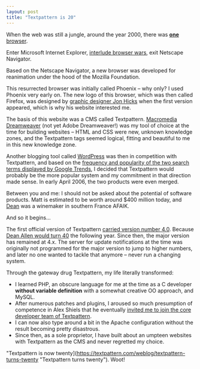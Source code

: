 ```yaml
---
layout: post
title: "Textpattern is 20"
---
```


When the web was still a jungle, around the year 2000, there was [**one** browser](https://de.wikipedia.org/wiki/Netscape_Navigator).

Enter Microsoft Internet Explorer, [interlude browser wars](https://de.wikipedia.org/wiki/Netscape_Navigator#Browserkrieg), exit Netscape Navigator.

Based on the Netscape Navigator, a new browser was developed for reanimation under the hood of the Mozilla Foundation. 

This resurrected browser was initially called Phoenix – why only? I used Phoenix very early on. The new logo of this browser, which was then called Firefox, was designed by [graphic designer Jon Hicks](https://hicks.design/journal/firefox-logo) when the first version appeared, which is why his website interested me.

The basis of this website was a CMS called Textpattern. [Macromedia Dreamweaver](https://de.wikipedia.org/wiki/Adobe_Dreamweaver) (not yet Adobe Dreamweaver!) was my tool of choice at the time for building websites – HTML and CSS were new, unknown knowledge zones, and the Textpattern tags seemed logical, fitting and beautiful to me in this new knowledge zone.

Another blogging tool called [WordPress](https://developer.wordpress.org/reference/functions/capital_p_dangit/ "capital_P_dangit") was then in competition with Textpattern, and based on the [frequency and popularity of the two search terms displayed by Google Trends](https://trends.google.at/trends/explore?date=2004-01-02%202005-01-02&q=textpattern,wordpress&hl=de-AT), I decided that Textpattern would probably be the more popular system and my commitment in that direction made sense. In early April 2006, the two products were even merged.

Between you and me: I should not be asked about the potential of software products. Matt is estimated to be worth around $400 million today, and [Dean](https://textpattern.com/weblog/memories-of-dean-allen) was a winemaker in southern France AFAIK.

And so it begins...

The first official version of Textpattern [carried version number 4.0](https://textpattern.com/weblog/textpattern-4-stable-released). Because [Dean Allen would turn 40](https://web.archive.org/web/20071023235800/http%3A//textpattern.com/weblog/199/dean-allen-400) the following year. Since then, the major version has remained at 4.x. The server for update notifications at the time was originally not programmed for the major version to jump to higher numbers, and later no one wanted to tackle that anymore – never run a changing system.

Through the gateway drug Textpattern, my life literally transformed:

* I learned PHP, an obscure language for me at the time as a C developer **without variable definition** with a somewhat creative OO approach, and MySQL.
* After numerous patches and plugins, I aroused so much presumption of competence in Alex Shiels that he eventually [invited me to join the core developer team of Textpattern](https://wetzlmayr.at/awasteofwords/textpattern-developer-jr).
* I can now also type around a bit in the Apache configuration without the result becoming pretty disastrous.
* Since then, as a sole proprietor, I have built about an umpteen websites with Textpattern as the CMS and never regretted my choice.

"Textpattern is now twenty](https://textpattern.com/weblog/textpattern-turns-twenty "Textpattern turns twenty"). Woot!
